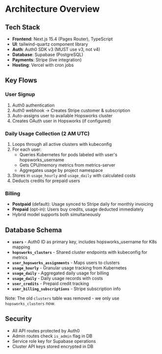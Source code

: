 # Architecture Overview

## Tech Stack
- **Frontend**: Next.js 15.4 (Pages Router), TypeScript
- **UI**: tailwind-quartz component library
- **Auth**: Auth0 SDK v3 (MUST use v3, not v4)
- **Database**: Supabase (PostgreSQL)
- **Payments**: Stripe (live integration)
- **Hosting**: Vercel with cron jobs

## Key Flows

### User Signup
1. Auth0 authentication
2. Auth0 webhook → Creates Stripe customer & subscription
3. Auto-assigns user to available Hopsworks cluster
4. Creates OAuth user in Hopsworks (if configured)

### Daily Usage Collection (2 AM UTC)
1. Loops through all active clusters with kubeconfig
2. For each user:
   - Queries Kubernetes for pods labeled with user's hopsworks_username
   - Gets CPU/memory metrics from metrics-server
   - Aggregates usage by project namespace
3. Stores in `usage_hourly` and `usage_daily` with calculated costs
4. Deducts credits for prepaid users

### Billing
- **Postpaid** (default): Usage synced to Stripe daily for monthly invoicing
- **Prepaid** (opt-in): Users buy credits, usage deducted immediately
- Hybrid model supports both simultaneously

## Database Schema
- **`users`** - Auth0 ID as primary key, includes hopsworks_username for K8s mapping
- **`hopsworks_clusters`** - Shared cluster endpoints with kubeconfig for metrics
- **`user_hopsworks_assignments`** - Maps users to clusters
- **`usage_hourly`** - Granular usage tracking from Kubernetes
- **`usage_daily`** - Aggregated daily usage for billing
- **`usage_daily`** - Daily usage records with costs
- **`user_credits`** - Prepaid credit tracking
- **`user_billing_subscriptions`** - Stripe subscription info

Note: The old `clusters` table was removed - we only use `hopsworks_clusters` now.

## Security
- All API routes protected by Auth0
- Admin routes check `is_admin` flag in DB
- Service role key for Supabase operations
- Cluster API keys stored encrypted in DB